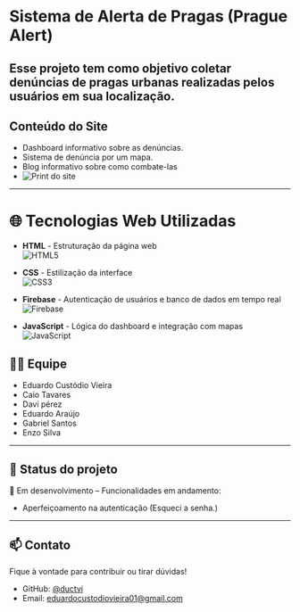 # Sistema de Alerta de Pragas (Prague Alert)

Esse projeto tem como objetivo coletar denúncias de pragas urbanas realizadas pelos usuários em sua localização.
---

## Conteúdo do Site
- Dashboard informativo sobre as denúncias.
- Sistema de denúncia por um mapa.
- Blog informativo sobre como combate-las
- ![Print do site](imagens/print%20do%20site%20%28github%29.png)



---

# 🌐 Tecnologias Web Utilizadas

- **HTML** - Estruturação da página web  
  ![HTML5](https://img.shields.io/badge/HTML5-E34F26?logo=html5&logoColor=white)

- **CSS** - Estilização da interface  
  ![CSS3](https://img.shields.io/badge/CSS3-1572B6?logo=css3&logoColor=white)

- **Firebase** - Autenticação de usuários e banco de dados em tempo real  
  ![Firebase](https://img.shields.io/badge/Firebase-FFCA28?logo=firebase&logoColor=black)

- **JavaScript** - Lógica do dashboard e integração com mapas  
  ![JavaScript](https://img.shields.io/badge/JavaScript-F7DF1E?logo=javascript&logoColor=black)

## 🧑‍💻 Equipe
- Eduardo Custódio Vieira  
- Caio Tavares
- Davi pérez
- Eduardo Araújo
- Gabriel Santos
- Enzo Silva

---

## 📌 Status do projeto
🚧 Em desenvolvimento – Funcionalidades em andamento:
- Aperfeiçoamento na autenticação (Esqueci a senha.)

---

## 📫 Contato

Fique à vontade para contribuir ou tirar dúvidas!

- GitHub: [@ductvi](https://github.com/ductvi)
- Email: eduardocustodiovieira01@gmail.com
